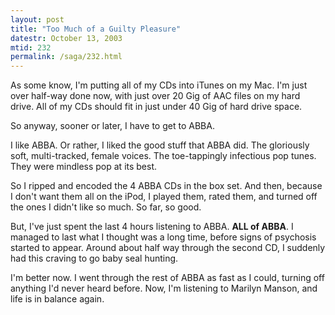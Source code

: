 ```yaml
---
layout: post
title: "Too Much of a Guilty Pleasure"
datestr: October 13, 2003
mtid: 232
permalink: /saga/232.html
---
```


As some know, I'm putting all of my CDs into iTunes on my Mac.  I'm just over half-way done now, with just over 20 Gig of AAC files on my hard drive.  All of my CDs should fit in just under 40 Gig of hard drive space.

So anyway, sooner or later, I have to get to ABBA.

I like ABBA.  Or rather, I liked the good stuff that ABBA did.  The gloriously soft, multi-tracked, female voices.  The toe-tappingly infectious pop tunes.  They were mindless pop at its best.

So I ripped and encoded the 4 ABBA CDs in the box set.  And then, because I don't want them all on the iPod, I played them, rated them, and turned off the ones I didn't like so much.  So far, so good.

But, I've just spent the last 4 hours listening to ABBA. **ALL of ABBA**. I managed to last what I thought was a long time, before signs of psychosis started to appear.  Around about half way through the second CD, I suddenly had this craving to go baby seal hunting.

I'm better now.  I went through the rest of ABBA as fast as I could, turning off anything I'd never heard before.  Now, I'm listening to Marilyn Manson, and life is in balance again.


